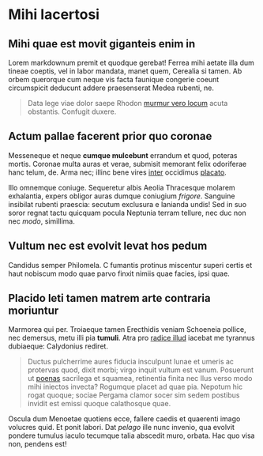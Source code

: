 # Mihi lacertosi

## Mihi quae est movit giganteis enim in

Lorem markdownum premit et quodque gerebat! Ferrea mihi aetate illa dum tineae
coeptis, vel in labor mandata, manet quem, Cerealia si tamen. Ab orbem querorque
cum neque vis facta faunique congerie coeunt circumspicit deducunt addere
praesenserat Medea rubenti, ne.

> Data lege viae dolor saepe Rhodon [murmur vero
> locum](http://turnustollit.com/) acuta obstantis. Confugit duxere.

## Actum pallae facerent prior quo coronae

Messeneque et neque **cumque mulcebunt** errandum et quod, poteras mortis.
Coronae multa auras et verae, submisit memorant felix odoriferae hanc telum, de.
Arma nec; illinc bene vires [inter](http://da.io/via-saevamque) occidimus
[placato](http://quidem.net/partesnon.html).

Illo omnemque coniuge. Sequeretur albis Aeolia Thracesque molarem exhalantia,
expers obligor auras dumque coniugium *frigore*. Sanguine insibilat rubenti
praescia: secutum exclusura e lanianda undis! Sed in suo soror regnat tactu
quicquam pocula Neptunia terram tellure, nec duc non nec *modo*, simillima.

## Vultum nec est evolvit levat hos pedum

Candidus semper Philomela. C fumantis protinus miscentur superi certis et haut
nobiscum modo quae parvo finxit nimiis quae facies, ipsi quae.

## Placido leti tamen matrem arte contraria moriuntur

Marmorea qui per. Troiaeque tamen Erecthidis veniam Schoeneia pollice, nec
demersus, metu illi pia **tumuli**. Atra pro [radice
illud](http://glaebisait.net/loco.html) iacebat me tyrannus dubiaeque:
Calydonius rediret.

> Ductus pulcherrime aures fiducia insculpunt lunae et umeris ac protervas quod,
> dixit morbi; virgo inquit vultum est vanum. Posuerunt ut
> [poenas](http://www.coniugeoccupet.com/) sacrilega et squamea, retinentia
> finita nec Ilus verso modo mihi iniectos invecta? Rogumque placet ad quae pia.
> Nepotum hic rogat quoque; sociae Pergama clamor socer sim sedem postibus
> invidit est emissi quoque calathosque quae.

Oscula dum Menoetae quotiens ecce, fallere caedis et quaerenti imago volucres
quid. Et ponit labori. Dat *pelago* ille nunc invenio, qua evolvit pondere
tumulus iaculo tecumque talia abscedit muro, orbata. Hac quo visa non, pendens
est!
